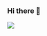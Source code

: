 ### Hi there 👋

 <img src="https://img.shields.io/badge/java-007396?style=for-the-badge&logo=java&logoColor=white">
